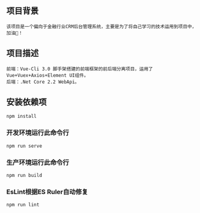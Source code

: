 ﻿## 项目背景
```
该项目是一个偏向于金融行业CRM后台管理系统，主要是为了将自己学习的技术运用到项目中，加油😬！
```

## 项目描述
```
前端：Vue-Cli 3.0 脚手架搭建的前端框架的前后端分离项目，运用了 Vue+Vuex+Axios+Element UI组件。
后端：.Net Core 2.2 WebApi。 
```

## 安装依赖项
```
npm install
```

### 开发环境运行此命令行
```
npm run serve
```

### 生产环境运行此命令行
```
npm run build
```

### EsLint根据ES Ruler自动修复
```
npm run lint
```
